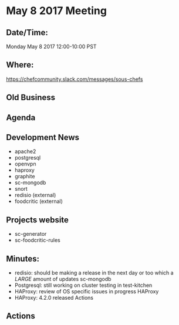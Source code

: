 # May 8 2017 Meeting

## Date/Time:

Monday May 8 2017 12:00-10:00 PST

## Where:

<https://chefcommunity.slack.com/messages/sous-chefs>

## Old Business

## Agenda

## Development News

- apache2
- postgresql
- openvpn
- haproxy
- graphite
- sc-mongodb
- snort
- redisio (external)
- foodcritic (external)

## Projects website

- sc-generator
- sc-foodcritic-rules

## Minutes:

- redisio: should be making a release in the next day or too which a _LARGE_ amount of updates sc-mongodb
- Postgresql: still working on cluster testing in test-kitchen
- HAProxy: review of OS specific issues in progress HAProxy
- HAProxy: 4.2.0 released Actions

## Actions
